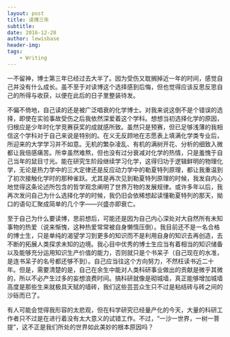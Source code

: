 ```yaml
---
layout: post
title: 读博三年
subtitle:
date: 2016-12-28
author: lewisbase
header-img:
tags: 
    - Writing
---
```


一不留神，博士第三年已经过去大半了。因为受伤又耽搁掉近一年的时间，感觉自己并没有什么成长。虽不至于对读博这个选择感到后悔，但也觉得应该反思反思自己的所得与收获，以便在此后的日子里整装待发。

不偏不倚地，自己读的还是被广泛唱衰的化学博士。对我来说这倒不是个错误的选择，即使在实验事故受伤之后我依然深爱着这个学科。想想当初选择化学的原因，归根应是少年时化学竞赛获奖的成就感所致。虽然只是预赛，但已足够浅薄的我相信这个学科对于自己来说是特别的。在义无反顾地在志愿表上填满化学类专业后，所迎来的大学学习并不如意。无机的繁杂凌乱、有机的满树开花、分析的细致入微都让我倍感痛苦。所幸虽然难熬，但也没有过分衰减对化学的热情，只是羞愧于自己当年的鼠目寸光。能在研究生阶段继续学习化学，这得归功于逻辑鲜明的物理化学，无论是热力学中的三大定律还是反应动力学中的勒夏特列原理，都让我重温到了初次接触化学时的那种雀跃。尤其是再次见到勒夏特列原理的时候，我发自内心地觉得这条论述所包含的哲学观念阐明了世界万物的发展规律。或许多年以后，我再次发问自己为什么选择化学的时候，我仍旧会依稀想起读懂勒夏特列的那天，拗口的语句汇聚成简单的几个字——兴盛亦即衰亡。

至于自己为什么要读博，思前想后，可能还是因为自己内心深处对大自然所有未知事物的热爱（说来惭愧，这种热爱常常被自身懒惰压倒）。我目前还不是一名合格的博士生，只是单纯的渴望学习到更多的知识而不是利用自身的知识去再创造，去不断的拓展人类探求未知的边境。我心目中优秀的博士生应当有着相当的知识储备以及能够充分运用知识生产价值的能力，否则就只是个书呆子（自己现在的水准，是连书呆子的名号都还够不到）。自己应当往这个方向努力，不然枉读书近二十年。但是，需要清楚的是，自己在余生中能对人类科研事业做出的贡献是微乎其微的，所以不必产生过多的妄想浪费时间。搞科研就像是砌城墙，真正能够增加城墙高度是那些生来就极具天赋的墙砖，我们这些芸芸众生只不过是粘结砖与砖之间的沙砾而已了。

有人可能会觉得我形容的太悲观，但在科学研究已经量产化的今天，大量的科研工作者只不过是在进行着没有太大意义的试错工作。不过，“一沙一世界，一树一菩提”，这不正是我们所处的世界如此美妙的根本原因吗？